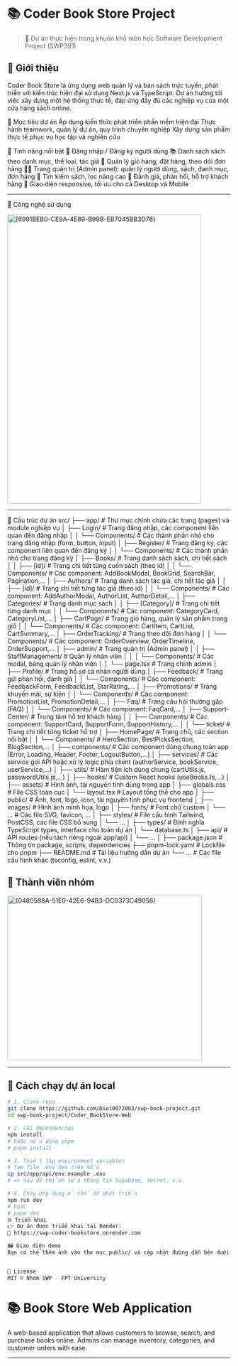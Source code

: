 # 📚 Coder Book Store Project

> 🏫 Dự án thực hiện trong khuôn khổ môn học Software Development Project (SWP391)

## 🔖 Giới thiệu

Coder Book Store là ứng dụng web quản lý và bán sách trực tuyến, phát triển với kiến trúc hiện đại sử dụng Next.js và TypeScript. Dự án hướng tới việc xây dựng một hệ thống thực tế, đáp ứng đầy đủ các nghiệp vụ của một cửa hàng sách online.

🎯 Mục tiêu dự án
Áp dụng kiến thức phát triển phần mềm hiện đại
Thực hành teamwork, quản lý dự án, quy trình chuyên nghiệp
Xây dựng sản phẩm thực tế phục vụ học tập và nghiên cứu

🌟 Tính năng nổi bật
🔐 Đăng nhập / Đăng ký người dùng
📚 Danh sách sách theo danh mục, thể loại, tác giả
🛒 Quản lý giỏ hàng, đặt hàng, theo dõi đơn hàng
🧑‍💼 Trang quản trị (Admin panel): quản lý người dùng, sách, danh mục, đơn hàng
🔎 Tìm kiếm sách, lọc nâng cao
💬 Đánh giá, phản hồi, hỗ trợ khách hàng
📱 Giao diện responsive, tối ưu cho cả Desktop và Mobile

---
🚀 Công nghệ sử dụng

<img width="437" height="651" alt="{6991BEB0-CE9A-4E89-B99B-EB7045BB3D76}" src="https://github.com/user-attachments/assets/a60b6cf0-6cae-48b2-939c-8279581b0b41" />



---

🧩 Cấu trúc dự án
src/
├── app/                        # Thư mục chính chứa các trang (pages) và module nghiệp vụ
│   ├── Login/                  # Trang đăng nhập, các component liên quan đến đăng nhập
│   │   └── Components/         # Các thành phần nhỏ cho trang đăng nhập (form, button, input)
│   ├── Register/               # Trang đăng ký, các component liên quan đến đăng ký
│   │   └── Components/         # Các thành phần nhỏ cho trang đăng ký
│   ├── Books/                  # Trang danh sách sách, chi tiết sách
│   │   ├── [id]/               # Trang chi tiết từng cuốn sách (theo id)
│   │   └── Components/         # Các component: AddBookModal, BookGrid, SearchBar, Pagination,...
│   ├── Authors/                # Trang danh sách tác giả, chi tiết tác giả
│   │   ├── [id]/               # Trang chi tiết từng tác giả (theo id)
│   │   └── Components/         # Các component: AddAuthorModal, AuthorList, AuthorDetail,...
│   ├── Categories/             # Trang danh mục sách
│   │   ├── [Category]/         # Trang chi tiết từng danh mục
│   │   └── Components/         # Các component: CategoryCard, CategoryList,...
│   ├── CartPage/               # Trang giỏ hàng, quản lý sản phẩm trong giỏ
│   │   └── Components/         # Các component: CartItem, CartList, CartSummary,...
│   ├── OrderTracking/          # Trang theo dõi đơn hàng
│   │   └── Components/         # Các component: OrderOverview, OrderTimeline, OrderSupport,...
│   ├── admin/                  # Trang quản trị (Admin panel)
│   │   ├── StaffManagement/    # Quản lý nhân viên
│   │   │   └── Components/     # Các modal, bảng quản lý nhân viên
│   │   └── page.tsx            # Trang chính admin
│   ├── Profile/                # Trang hồ sơ cá nhân người dùng
│   ├── Feedback/               # Trang gửi phản hồi, đánh giá
│   │   └── Components/         # Các component: FeedbackForm, FeedbackList, StarRating,...
│   ├── Promotions/             # Trang khuyến mãi, sự kiện
│   │   └── Components/         # Các component: PromotionList, PromotionDetail,...
│   ├── Faq/                    # Trang câu hỏi thường gặp (FAQ)
│   │   └── Components/         # Các component: FaqCard,...
│   ├── Support-Center/         # Trung tâm hỗ trợ khách hàng
│   │   ├── Components/         # Các component: SupportCard, SupportForm, SupportHistory,...
│   │   └── ticket/             # Trang chi tiết từng ticket hỗ trợ
│   ├── HomePage/               # Trang chủ, các section nổi bật
│   │   └── Components/         # HeroSection, BestPicksSection, BlogSection,...
│   ├── components/             # Các component dùng chung toàn app (Error, Loading, Header, Footer, LogoutButton,...)
│   ├── services/               # Các service gọi API hoặc xử lý logic phía client (authorService, bookService, userService,...)
│   ├── utils/                  # Hàm tiện ích dùng chung (cartUtils.js, passwordUtils.js,...)
│   ├── hooks/                  # Custom React hooks (useBooks.ts,...)
│   ├── assets/                 # Hình ảnh, tài nguyên tĩnh dùng trong app
│   ├── globals.css             # File CSS toàn cục
│   └── layout.tsx              # Layout tổng thể cho app
│
├── public/                     # Ảnh, font, logo, icon, tài nguyên tĩnh phục vụ frontend
│   ├── images/                 # Hình ảnh minh họa, logo
│   ├── fonts/                  # Font chữ custom
│   └── ...                     # Các file SVG, favicon, ...
│
├── styles/                     # File cấu hình Tailwind, PostCSS, các file CSS bổ sung
│   └── ...
│
├── types/                      # Định nghĩa TypeScript types, interface cho toàn dự án
│   └── database.ts
│
├── api/                        # API routes (nếu tách riêng ngoài app/api)
│   └── ...
│
├── package.json                # Thông tin package, scripts, dependencies
├── pnpm-lock.yaml              # Lockfile cho pnpm
├── README.md                   # Tài liệu hướng dẫn dự án
└── ...                         # Các file cấu hình khác (tsconfig, eslint, v.v.)

## 👥 Thành viên nhóm

<img width="439" height="371" alt="{0480588A-51E0-42E6-94B3-DC0373C49056}" src="https://github.com/user-attachments/assets/018858ea-6628-4632-9bd4-e01738718912" />


---

## 🧪 Cách chạy dự án local

```bash
# 1. Clone repo
git clone https://github.com/Dio10072003/swp-book-project.git
cd swp-book-project/Coder_BookStore-Web

# 2. Cài dependencies
npm install
# hoặc nếu dùng pnpm
# pnpm install

# 3. Thiết lập environment variables
# Tạo file .env dựa trên mẫu
cp src/app/api/env.example .env
# => Sau đó chỉnh sửa thông tin Supabase, secret, v.v.

# 4. Chạy ứng dụng ở chế độ phát triển
npm run dev
# hoặc
# pnpm dev
🌐 Triển khai
👉 Dự án được triển khai tại Render:
🔗 https://swp-coder-bookstore.onrender.com

🖼️ Giao diện demo
Bạn có thể thêm ảnh vào thư mục public/ và cập nhật đường dẫn bên dưới nếu cần.


📄 License
MIT © Nhóm SWP - FPT University
```

# 📚 Book Store Web Application

A web-based application that allows customers to browse, search, and purchase books online. Admins can manage inventory, categories, and customer orders with ease.

---
